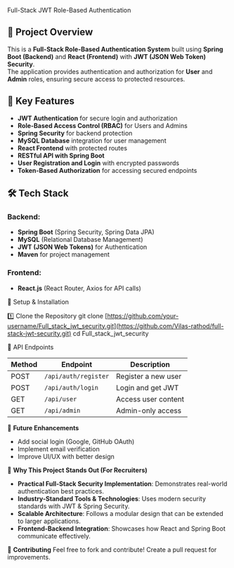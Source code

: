 Full-Stack JWT Role-Based Authentication

## 🚀 Project Overview  
This is a **Full-Stack Role-Based Authentication System** built using **Spring Boot (Backend)** and **React (Frontend)** with **JWT (JSON Web Token) Security**.  
The application provides authentication and authorization for **User** and **Admin** roles, ensuring secure access to protected resources.  

## 🔑 Key Features  
- **JWT Authentication** for secure login and authorization  
- **Role-Based Access Control (RBAC)** for Users and Admins  
- **Spring Security** for backend protection  
- **MySQL Database** integration for user management  
- **React Frontend** with protected routes  
- **RESTful API with Spring Boot**  
- **User Registration and Login** with encrypted passwords  
- **Token-Based Authorization** for accessing secured endpoints  

## 🛠️ Tech Stack  

### **Backend:**  
- **Spring Boot** (Spring Security, Spring Data JPA)  
- **MySQL** (Relational Database Management)  
- **JWT (JSON Web Tokens)** for Authentication  
- **Maven** for project management  

### **Frontend:**  
- **React.js** (React Router, Axios for API calls)  


🔧 Setup & Installation

1️⃣ Clone the Repository
git clone [https://github.com/your-username/Full_stack_jwt_security.git](https://github.com/Vilas-rathod/full-stack-jwt-security.git)
cd Full_stack_jwt_security

🔗 API Endpoints

| Method | Endpoint            | Description            |
|--------|---------------------|------------------------|
| POST   | `/api/auth/register` | Register a new user   |
| POST   | `/api/auth/login`    | Login and get JWT     |
| GET    | `/api/user`          | Access user content   |
| GET    | `/api/admin`         | Admin-only access     |


🎯 **Future Enhancements**
- Add social login (Google, GitHub OAuth)
- Implement email verification
- Improve UI/UX with better design

📢 **Why This Project Stands Out (For Recruiters)**
- **Practical Full-Stack Security Implementation**: Demonstrates real-world authentication best practices.
- **Industry-Standard Tools & Technologies**: Uses modern security standards with JWT & Spring Security.
- **Scalable Architecture**: Follows a modular design that can be extended to larger applications.
- **Frontend-Backend Integration**: Showcases how React and Spring Boot communicate effectively.

🤝 **Contributing**
Feel free to fork and contribute! Create a pull request for improvements.


